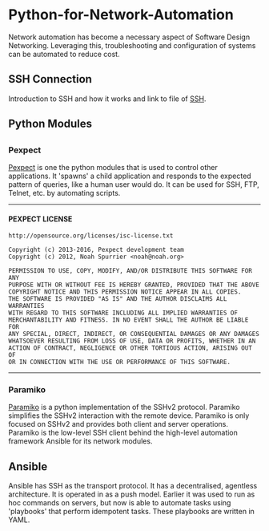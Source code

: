 # Python-for-Network-Automation


Network automation has become a necessary aspect of Software Design Networking. Leveraging this, troubleshooting and configuration of systems can be automated to reduce cost.

## SSH Connection
Introduction to SSH and how it works and link to file of [SSH](SSH/ssh.md).

## Python Modules

## 

### Pexpect

[Pexpect](/Pexpect/pexpect.md) is one the python modules that is used to control other applications. It 'spawns' a child application and responds to the expected pattern of queries, like a human user would do. It can be used for SSH, FTP, Telnet, etc. by automating scripts.

---
#### PEXPECT LICENSE
    
    http://opensource.org/licenses/isc-license.txt

    Copyright (c) 2013-2016, Pexpect development team
    Copyright (c) 2012, Noah Spurrier <noah@noah.org>

    PERMISSION TO USE, COPY, MODIFY, AND/OR DISTRIBUTE THIS SOFTWARE FOR ANY
    PURPOSE WITH OR WITHOUT FEE IS HEREBY GRANTED, PROVIDED THAT THE ABOVE
    COPYRIGHT NOTICE AND THIS PERMISSION NOTICE APPEAR IN ALL COPIES.
    THE SOFTWARE IS PROVIDED "AS IS" AND THE AUTHOR DISCLAIMS ALL WARRANTIES
    WITH REGARD TO THIS SOFTWARE INCLUDING ALL IMPLIED WARRANTIES OF
    MERCHANTABILITY AND FITNESS. IN NO EVENT SHALL THE AUTHOR BE LIABLE FOR
    ANY SPECIAL, DIRECT, INDIRECT, OR CONSEQUENTIAL DAMAGES OR ANY DAMAGES
    WHATSOEVER RESULTING FROM LOSS OF USE, DATA OR PROFITS, WHETHER IN AN
    ACTION OF CONTRACT, NEGLIGENCE OR OTHER TORTIOUS ACTION, ARISING OUT OF
    OR IN CONNECTION WITH THE USE OR PERFORMANCE OF THIS SOFTWARE.
    
---

### Paramiko
[Paramiko](/Paramiko/paramiko.md) is a python implementation of the SSHv2 protocol. Paramiko simplifies the SSHv2 interaction with the remote device. Paramiko is only focused on SSHv2 and provides both client and server operations. Paramiko is the low-level SSH client behind the high-level automation framework Ansible for its network modules. 

## Ansible
Ansible has SSH as the transport protocol. It has a decentralised, agentless architecture. It is operated in as a push model. Earlier it was used to run as hoc commands on servers, but now is able to automate tasks using 'playbooks' that perform idempotent tasks. These playbooks are written in YAML.
